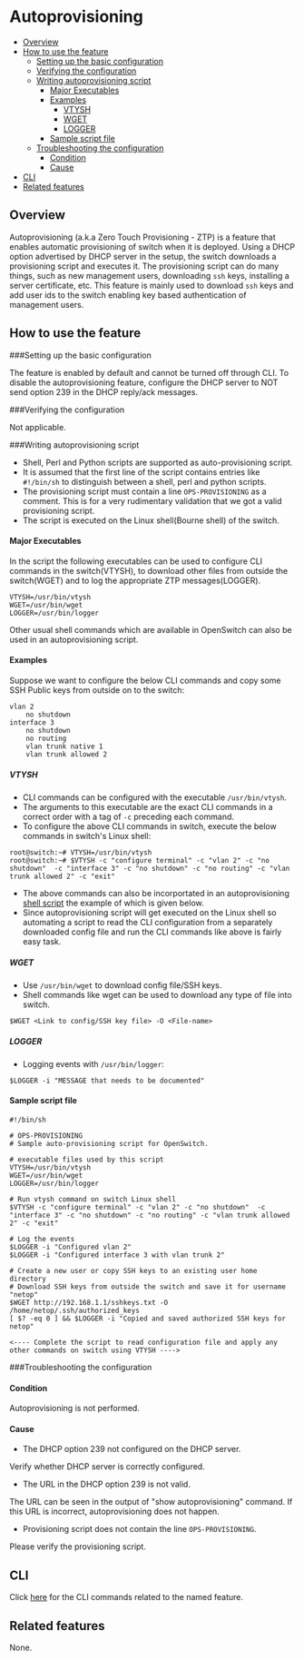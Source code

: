 # Autoprovisioning

- [Overview](#overview)
- [How to use the feature](#how-to-use-the-feature)
    - [Setting up the basic configuration](#setting-up-the-basic-configuration)
    - [Verifying the configuration](#verifying-the-configuration)
    - [Writing autoprovisioning script](#writing-autoprovisioning-script)
        - [Major Executables](#major-executables)
        - [Examples](#examples)
            - [VTYSH](#vtysh)
            - [WGET](#wget)
            - [LOGGER](#logger)
        - [Sample script file](#sample-script-file)
    - [Troubleshooting the configuration](#troubleshooting-the-configuration)
        - [Condition](#condition)
        - [Cause](#cause)
- [CLI](#cli)
- [Related features](#related-features)

## Overview ##
Autoprovisioning (a.k.a Zero Touch Provisioning - ZTP)  is a feature that enables automatic provisioning of switch when it is deployed. Using a DHCP option advertised by DHCP server in the setup, the switch downloads a provisioning script and executes it. The provisioning script can do many things, such as new management users, downloading `ssh` keys, installing a server certificate, etc. This feature is mainly used to download `ssh` keys and add user ids to the switch enabling key based authentication of management users.

## How to use the feature ##
###Setting up the basic configuration

The feature is enabled by default and cannot be turned off through CLI. To disable the autoprovisioning feature, configure the DHCP server to NOT send option 239 in the DHCP reply/ack messages.


###Verifying the configuration

Not applicable.

###Writing autoprovisioning script
- Shell, Perl and Python scripts are supported as auto-provisioning script.
- It is assumed that the first line of the script contains entries like `#!/bin/sh` to distinguish between a shell, perl and python scripts.
- The provisioning script must contain a line `OPS-PROVISIONING` as a comment. This is for a very rudimentary validation that we got a valid provisioning script.
- The script is executed on the Linux shell(Bourne shell) of the switch.

#### Major Executables
In the script the following executables can be used to configure CLI commands in the switch(VTYSH), to download other files from outside the switch(WGET) and to log the appropriate ZTP messages(LOGGER).
```
VTYSH=/usr/bin/vtysh
WGET=/usr/bin/wget
LOGGER=/usr/bin/logger
```
Other usual shell commands which are available in OpenSwitch can also be used in an autoprovisioning script.

#### Examples
Suppose we want to configure the below CLI commands and copy some SSH Public keys from outside on to the  switch:
```
vlan 2
    no shutdown
interface 3
    no shutdown
    no routing
    vlan trunk native 1
    vlan trunk allowed 2
```
##### VTYSH
- CLI commands can be configured with the executable `/usr/bin/vtysh`.
- The arguments to this executable are the exact CLI commands in a correct order with a tag of `-c` preceding each command.
- To configure the above CLI commands in switch, execute the below commands in switch's Linux shell:
```
root@switch:~# VTYSH=/usr/bin/vtysh
root@switch:~# $VTYSH -c "configure terminal" -c "vlan 2" -c "no shutdown"  -c "interface 3" -c "no shutdown" -c "no routing" -c "vlan trunk allowed 2" -c "exit"
```
- The above commands can also be incorportated in an autoprovisioning [shell script](#sample-script-file) the example of which is given below.
- Since autoprovisioning script will get executed on the Linux shell so automating a script to read the CLI configuration from a separately downloaded config file and run the CLI commands like above is fairly easy task.

##### WGET
- Use `/usr/bin/wget` to download config file/SSH keys.
- Shell commands like wget can be used to download any type of file into switch.
```
$WGET <Link to config/SSH key file> -O <File-name>
```

##### LOGGER
- Logging events with `/usr/bin/logger`:
```
$LOGGER -i "MESSAGE that needs to be documented"
```

#### Sample script file
```
#!/bin/sh

# OPS-PROVISIONING
# Sample auto-provisioning script for OpenSwitch.

# executable files used by this script
VTYSH=/usr/bin/vtysh
WGET=/usr/bin/wget
LOGGER=/usr/bin/logger

# Run vtysh command on switch Linux shell
$VTYSH -c "configure terminal" -c "vlan 2" -c "no shutdown"  -c "interface 3" -c "no shutdown" -c "no routing" -c "vlan trunk allowed 2" -c "exit"

# Log the events
$LOGGER -i "Configured vlan 2"
$LOGGER -i "Configured interface 3 with vlan trunk 2"

# Create a new user or copy SSH keys to an existing user home directory
# Download SSH keys from outside the switch and save it for username "netop"
$WGET http://192.168.1.1/sshkeys.txt -O /home/netop/.ssh/authorized_keys
[ $? -eq 0 ] && $LOGGER -i "Copied and saved authorized SSH keys for netop"

<---- Complete the script to read configuration file and apply any other commands on switch using VTYSH ---->
```

###Troubleshooting the configuration

#### Condition
Autoprovisioning is not performed.
#### Cause
- The DHCP option 239 not configured on the DHCP server.

Verify whether DHCP server is correctly configured.

- The URL in the DHCP option 239 is not valid.

The URL can be seen in the output of "show autoprovisioning" command. If this URL is incorrect, autoprovisioning does not happen.

- Provisioning script does not contain the line `OPS-PROVISIONING`.

Please verify the provisioning script.
## CLI ##
Click [ here](/documents/user/autoprovision_CLI) for the CLI commands related to the named feature.

## Related features ##
None.

